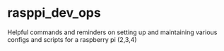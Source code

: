 # rasppi_dev_ops
Helpful commands and reminders on setting up and maintaining various configs and scripts for a raspberry pi (2,3,4)
